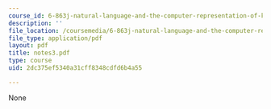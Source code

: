 ```yaml
---
course_id: 6-863j-natural-language-and-the-computer-representation-of-knowledge-spring-2003
description: ''
file_location: /coursemedia/6-863j-natural-language-and-the-computer-representation-of-knowledge-spring-2003/2dc375ef5340a31cff8348cdfd6b4a55_notes3.pdf
file_type: application/pdf
layout: pdf
title: notes3.pdf
type: course
uid: 2dc375ef5340a31cff8348cdfd6b4a55

---
```

None